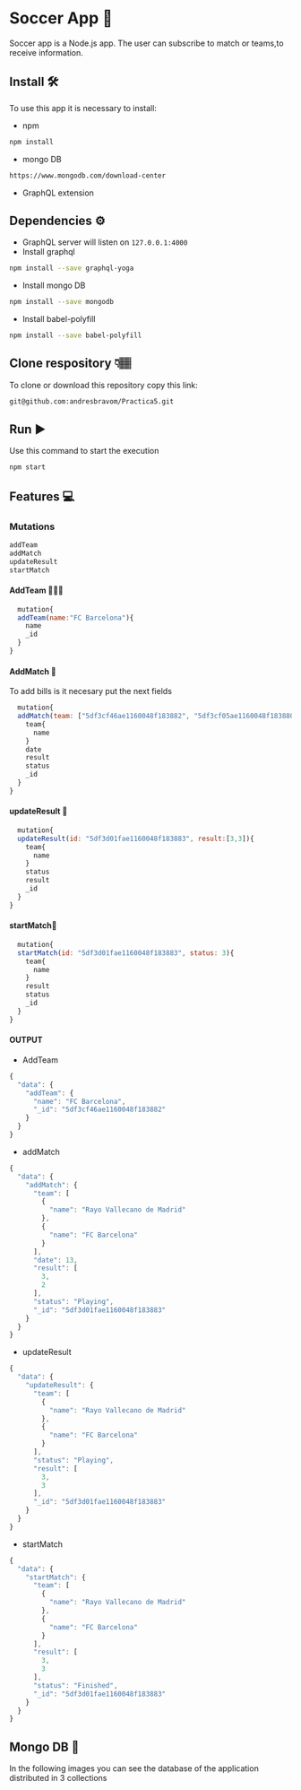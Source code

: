 # Soccer App  🔐
Soccer app is a Node.js app. The user can subscribe to match or teams,to receive information.
## Install 🛠️
To use this app it is necessary to install:
* npm
```sh
npm install
```
* mongo DB
```sh
https://www.mongodb.com/download-center
```
* GraphQL extension
## Dependencies ⚙️
* GraphQL server will listen on `127.0.0.1:4000`
* Install graphql
```sh
npm install --save graphql-yoga
```
* Install mongo DB
```sh
npm install --save mongodb
```
* Install babel-polyfill
```sh
npm install --save babel-polyfill
```
## Clone respository 👇🏽
To clone or download this repository copy this link:
```sh
git@github.com:andresbravom/Practica5.git
```

## Run ▶️
Use this command to start the execution
```js
npm start
```
## Features 💻
### Mutations
```js
addTeam
addMatch
updateResult
startMatch
```
#### AddTeam 👨🏻‍💼
```js
  mutation{
  addTeam(name:"FC Barcelona"){
    name
    _id
  }
}
```
#### AddMatch 🧾
To add bills is it necesary put the next fields

```js
  mutation{
  addMatch(team: ["5df3cf46ae1160048f183882", "5df3cf05ae1160048f183880"], result: [3,2], status: 2){
    team{
      name
    }
    date
    result
    status
    _id
  }
}
```
#### updateResult 🧾
```js
  mutation{
  updateResult(id: "5df3d01fae1160048f183883", result:[3,3]){
    team{
      name
    }
    status
    result
    _id
  }
}
```
#### startMatch🧾
```js
  mutation{
  startMatch(id: "5df3d01fae1160048f183883", status: 3){
    team{
      name
    }
    result
    status
    _id
  }
}
```
#### OUTPUT
* AddTeam
```js
{
  "data": {
    "addTeam": {
      "name": "FC Barcelona",
      "_id": "5df3cf46ae1160048f183882"
    }
  }
}
```
* addMatch
```js
{
  "data": {
    "addMatch": {
      "team": [
        {
          "name": "Rayo Vallecano de Madrid"
        },
        {
          "name": "FC Barcelona"
        }
      ],
      "date": 13,
      "result": [
        3,
        2
      ],
      "status": "Playing",
      "_id": "5df3d01fae1160048f183883"
    }
  }
}
```
* updateResult
```js
{
  "data": {
    "updateResult": {
      "team": [
        {
          "name": "Rayo Vallecano de Madrid"
        },
        {
          "name": "FC Barcelona"
        }
      ],
      "status": "Playing",
      "result": [
        3,
        3
      ],
      "_id": "5df3d01fae1160048f183883"
    }
  }
}
```
* startMatch
```js
{
  "data": {
    "startMatch": {
      "team": [
        {
          "name": "Rayo Vallecano de Madrid"
        },
        {
          "name": "FC Barcelona"
        }
      ],
      "result": [
        3,
        3
      ],
      "status": "Finished",
      "_id": "5df3d01fae1160048f183883"
    }
  }
}
```

## Mongo DB 📸
In the following images you can see the database of the application distributed in 3 collections

